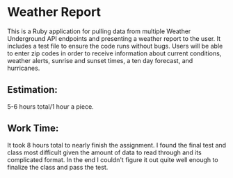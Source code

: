 # Weather Report

This is a Ruby application for pulling data from multiple Weather Underground API endpoints and presenting a weather report to the user. It includes a test file to ensure the code runs without bugs. Users will be able to enter zip codes in order to receive information about current conditions, weather alerts, sunrise and sunset times, a ten day forecast, and hurricanes.

## Estimation:

5-6 hours total/1 hour a piece.

## Work Time:

It took 8 hours total to nearly finish the assignment. I found the final test and class most difficult given the amount of data to read through and its complicated format. In the end I couldn't figure it out quite well enough to finalize the class and pass the test.
